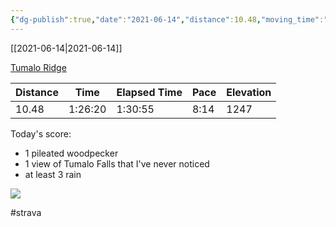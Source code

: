 ```yaml
---
{"dg-publish":true,"date":"2021-06-14","distance":10.48,"moving_time":"1:26:20","elapsed_time":"1:30:55","pace":"8:14","total_elevation_gain":1247,"url":"https://www.strava.com/activities/5470906172","permalink":"/01-personal/strava/2021-06-14-tumalo-ridge/","dgPassFrontmatter":true}
---
```



[[2021-06-14\|2021-06-14]]

[Tumalo Ridge](https://www.strava.com/activities/5470906172)

| Distance | Time    | Elapsed Time | Pace | Elevation |
| -------- | ------- | ------------ | ---- | --------- |
| 10.48    | 1:26:20 | 1:30:55      | 8:14 | 1247      |


Today's score:
- 1 pileated woodpecker
- 1 view of Tumalo Falls that I've never noticed
- at least 3 rain
    
![](https://dgtzuqphqg23d.cloudfront.net/7BcDXh5NyDLWZ2E6vr7SBrk-u-A6zKeyQbiKNq5BOAo-768x576.jpg)

    

#strava
